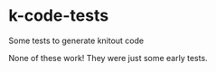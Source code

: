 # k-code-tests
Some tests to generate knitout code

None of these work! They were just some early tests.
